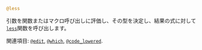 ```julia
@less
```

引数を関数またはマクロ呼び出しに評価し、その型を決定し、結果の式に対して[`less`](@ref)関数を呼び出します。

関連項目: [`@edit`](@ref), [`@which`](@ref), [`@code_lowered`](@ref).
